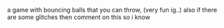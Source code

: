 a game with bouncing balls that you can throw, (very fun ig..)
also if there are some glitches then comment on this so i know
